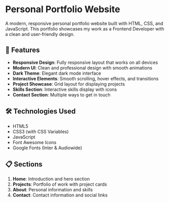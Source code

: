 # Personal Portfolio Website

A modern, responsive personal portfolio website built with HTML, CSS, and JavaScript. This portfolio showcases my work as a Frontend Developer with a clean and user-friendly design.

## 🚀 Features

-   **Responsive Design**: Fully responsive layout that works on all devices
-   **Modern UI**: Clean and professional design with smooth animations
-   **Dark Theme**: Elegant dark mode interface
-   **Interactive Elements**: Smooth scrolling, hover effects, and transitions
-   **Project Showcase**: Grid layout for displaying projects
-   **Skills Section**: Interactive skills display with icons
-   **Contact Section**: Multiple ways to get in touch

## 🛠️ Technologies Used

-   HTML5
-   CSS3 (with CSS Variables)
-   JavaScript
-   Font Awesome Icons
-   Google Fonts (Inter & Audiowide)

## 📋 Sections

1. **Home**: Introduction and hero section
2. **Projects**: Portfolio of work with project cards
3. **About**: Personal information and skills
4. **Contact**: Contact information and social links
